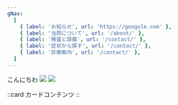```yaml
---
gNav:
  [
    { label: 'お知らせ', url: 'https://googole.com' },
    { label: '当院について', url: '/about/' },
    { label: '検査と設備', url: '/contact/' },
    { label: '症状から探す', url: '/contact/' },
    { label: '診療案内', url: '/contact/' },
  ]
---
```


こんにちわ
![](/img/logo.svg)
![](/img/noImage.png)

::card
カードコンテンツ
::
